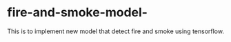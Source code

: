 # fire-and-smoke-model-
This is to implement new model that detect fire and smoke using tensorflow.
